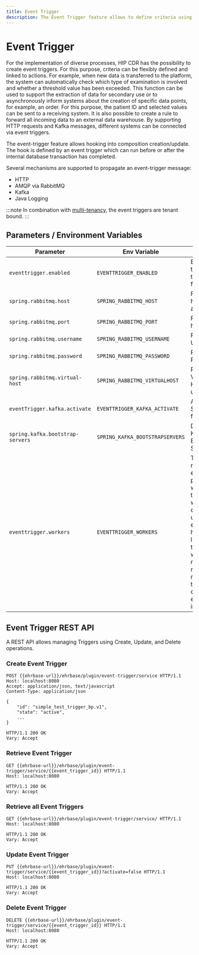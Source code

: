 ```yaml
---
title: Event Trigger
description: The Event Trigger feature allows to define criteria using the Archetype Query Language to extract and forward information to internal and external services whenever storing openEHR compositions. Protocols supported are HTTP and AMQP (RabbitMQ and Kafka).
---
```


# Event Trigger

For the implementation of diverse processes, HIP CDR has the possibility to create event triggers. For this purpose, criteria can be flexibly defined and linked to actions. For example, when new data is transferred to the platform, the system can automatically check which type of examination is involved and whether a threshold value has been exceeded. This function can be used to support the extraction of data for secondary use or to asynchronously inform systems about the creation of specific data points, for example, an order. For this purpose, the patient ID and selected values can be sent to a receiving system. It is also possible to create a rule to forward all incoming data to an external data warehouse. By supporting HTTP requests and Kafka messages, different systems can be connected via event triggers.

The event-trigger feature allows hooking into composition creation/update. The hook is defined by an event trigger which can run before or after the internal database transaction has completed.

Several mechanisms are supported to propagate an event-trigger message:
- HTTP
- AMQP via RabbitMQ
- Kafka
- Java Logging

:::note
In combination with [multi-tenancy](06-Multi-Tenancy.md), the event triggers are tenant bound.
:::

## Parameters / Environment Variables

| Parameter                        | Env Variable                    | Usage                                                                                                                                                              | Example          |
|----------------------------------|---------------------------------|--------------------------------------------------------------------------------------------------------------------------------------------------------------------|------------------|
| `eventtrigger.enabled`           | `EVENTTRIGGER_ENABLED`          | Enables the event trigger feature                                                                                                                                  | `true`           |
| `spring.rabbitmq.host`           | `SPRING_RABBITMQ_HOST`          | RabbitMQ host address                                                                                                                                              | `127.0.0.01`     |
| `spring.rabbitmq.port`           | `SPRING_RABBITMQ_PORT`          | RabbitMQ host port                                                                                                                                                 | `5672`           |
| `spring.rabbitmq.username`       | `SPRING_RABBITMQ_USERNAME`      | RabbitMQ Username                                                                                                                                                  | `guest`          |
| `spring.rabbitmq.password`       | `SPRING_RABBITMQ_PASSWORD`      | RabbitMQ Password                                                                                                                                                  | `guest`          |
| `spring.rabbitmq.virtual-host`   | `SPRING_RABBITMQ_VIRTUALHOST`   | RabbitMQ Virtual Host to use                                                                                                                                       | `/`              |
| `eventTrigger.kafka.activate`    | `EVENTTRIGGER_KAFKA_ACTIVATE`   | Activate Support for Kafka                                                                                                                                         | `true`           |
| `spring.kafka.bootstrap-servers` | `SPRING_KAFKA_BOOTSTRAPSERVERS` | Define Kafka Bootstrap Server                                                                                                                                      | `localhost:9092` |
| `eventtrigger.workers`           | `EVENTTRIGGER_WORKERS`          | The number of executor pool workers to use when create / update events happen. Increasing the workers number means multiple triggers can be evaluated in parallel. | `8`              |

## Event Trigger REST API

A REST API allows managing Triggers using Create, Update, and Delete operations.

### Create Event Trigger

```http
POST {{ehrbase-url}}/ehrbase/plugin/event-trigger/service HTTP/1.1
Host: localhost:8080
Accept: application/json, text/javascript
Content-Type: application/json

{
    "id": "simple_test_trigger_bp.v1",
    "state": "active",
    ...
}

HTTP/1.1 200 OK
Vary: Accept
```

### Retrieve Event Trigger

```http
GET {{ehrbase-url}}/ehrbase/plugin/event-trigger/service/{{event_trigger_id}} HTTP/1.1
Host: localhost:8080

HTTP/1.1 200 OK
Vary: Accept
```

### Retrieve all Event Triggers

```http
GET {{ehrbase-url}}/ehrbase/plugin/event-trigger/service/ HTTP/1.1
Host: localhost:8080

HTTP/1.1 200 OK
Vary: Accept
```

### Update Event Trigger

```http
PUT {{ehrbase-url}}/ehrbase/plugin/event-trigger/service/{{event_trigger_id}}?activate=false HTTP/1.1
Host: localhost:8080

HTTP/1.1 200 OK
Vary: Accept
```

### Delete Event Trigger

```http
DELETE {{ehrbase-url}}/ehrbase/plugin/event-trigger/service/{{event_trigger_id}} HTTP/1.1
Host: localhost:8080

HTTP/1.1 200 OK
Vary: Accept
```
